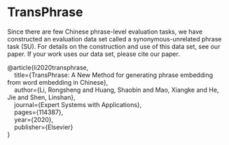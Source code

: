 # TransPhrase
Since there are few Chinese phrase-level evaluation tasks, we have constructed an evaluation data set called a synonymous-unrelated phrase task (SU). For details on the construction and use of this data set, see our paper. If your work uses our data set, please cite our paper.

@article{li2020transphrase,   
&nbsp;&nbsp;&nbsp;&nbsp;title={TransPhrase: A New Method for generating phrase embedding from word embedding in Chinese},   
&nbsp;&nbsp;&nbsp;&nbsp;author={Li, Rongsheng and Huang, Shaobin and Mao, Xiangke and He, Jie and Shen, Linshan},   
&nbsp;&nbsp;&nbsp;&nbsp;journal={Expert Systems with Applications},   
&nbsp;&nbsp;&nbsp;&nbsp;pages={114387},   
&nbsp;&nbsp;&nbsp;&nbsp;year={2020},   
&nbsp;&nbsp;&nbsp;&nbsp;publisher={Elsevier}   
}   
